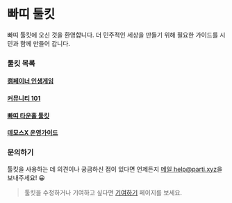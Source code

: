 # 빠띠 툴킷

빠띠 툴킷에 오신 것을 환영합니다. 더 민주적인 세상을 만들기 위해 필요한 가이드를 시민과 함께 만들어 갑니다.

### 툴킷 목록 

#### [캠페이너 인생게임](/campaign/campaigner)

#### [커뮤니티 101](/community/community101)

#### [빠띠 타운홀 툴킷](/soft/townhall)

#### [데모스X 운영가이드](/demosx/)

### 문의하기
툴킷을 사용하는 데 의견이나 궁금하신 점이 있다면 언제든지 [메일 help@parti.xyz](mailto:help@parti.xyz)을 보내주세요! 😀

> 툴킷을 수정하거나 기여하고 싶다면 [기여하기](/contributing.html) 페이지를 보세요.